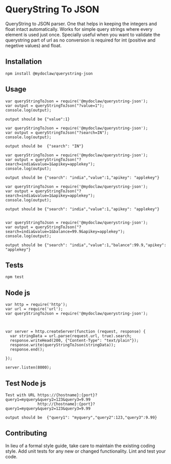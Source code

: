 QueryString To JSON
=========

QueryString to JSON parser. One that helps in keeping the integers and float intact automatically. Works for simple query strings where every element is used just once. Specially useful when you want to validate the querystring part of url as no conversion is required for int (positive and negetive values) and float. 


## Installation

  `npm install @mydoclaw/querystring-json`

## Usage
	
	var queryStringToJson = require('@mydoclaw/querystring-json');
	var output = queryStringToJson("?value=1");
	console.log(output);
	
	output should be {"value":1}

	var queryStringToJson = require('@mydoclaw/querystring-json');
	var output = queryStringToJson("?search=IN");
	console.log(output);
	
	output should be  {"search": "IN"}
	
	var queryStringToJson = require('@mydoclaw/querystring-json');
	var output = queryStringToJson("?search=india&value=1&apikey=applekey");
	console.log(output);
  
	output should be {"search": "india","value":1,"apikey": "applekey"}
  
	var queryStringToJson = require('@mydoclaw/querystring-json');
	var output = queryStringToJson("?search=india&value=1&apikey=applekey");
	console.log(output);
	
	output should be {"search": "india","value":1,"apikey": "applekey"}


	var queryStringToJson = require('@mydoclaw/querystring-json');
	var output = queryStringToJson("?search=india&value=1&balance=99.9&apikey=applekey");
	console.log(output);
		
	output should be {"search": "india","value":1,"balance":99.9,"apikey": "applekey"}
	
	
## Tests

  `npm test`
  
## Node js 

	var http = require('http');
	var url = require('url');
	var queryStringToJson = require('@mydoclaw/querystring-json');


	
	var server = http.createServer(function (request, response) {
	  var stringData = url.parse(request.url, true).search;
	  response.writeHead(200, {"Content-Type": "text/plain"});
	  response.write(queryStringToJson(stringData));
	  response.end();

	});

	server.listen(8000);
	
## Test Node js	
	Test with URL https://{hostname}:{port}?query1=myquery&query2=123&query3=9.99
				  http://{hostname}:{port}?query1=myquery&query2=123&query3=9.99	
	
	output should be  {"query1": "myquery","query2":123,"query3":9.99}


## Contributing

In lieu of a formal style guide, take care to maintain the existing coding style. Add unit tests for any new or changed functionality. Lint and test your code.